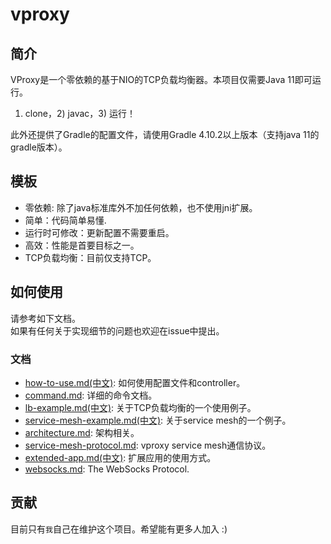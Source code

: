 # vproxy

## 简介

VProxy是一个零依赖的基于NIO的TCP负载均衡器。本项目仅需要Java 11即可运行。

1) clone，2) javac，3) 运行！

此外还提供了Gradle的配置文件，请使用Gradle 4.10.2以上版本（支持java 11的gradle版本）。

## 模板

* 零依赖: 除了java标准库外不加任何依赖，也不使用jni扩展。
* 简单：代码简单易懂.
* 运行时可修改：更新配置不需要重启。
* 高效：性能是首要目标之一。
* TCP负载均衡：目前仅支持TCP。

## 如何使用

请参考如下文档。  
如果有任何关于实现细节的问题也欢迎在issue中提出。

### 文档

* [how-to-use.md(中文)](https://github.com/wkgcass/vproxy/blob/master/doc_zh/how-to-use.md): 如何使用配置文件和controller。
* [command.md](https://github.com/wkgcass/vproxy/blob/master/doc/command.md): 详细的命令文档。
* [lb-example.md(中文)](https://github.com/wkgcass/vproxy/blob/master/doc_zh/lb-example.md): 关于TCP负载均衡的一个使用例子。
* [service-mesh-example.md(中文)](https://github.com/wkgcass/vproxy/blob/master/doc_zh/service-mesh-example.md): 关于service mesh的一个例子。
* [architecture.md](https://github.com/wkgcass/vproxy/blob/master/doc/architecture.md): 架构相关。
* [service-mesh-protocol.md](https://github.com/wkgcass/vproxy/blob/master/doc/service-mesh-protocol.md): vproxy service mesh通信协议。
* [extended-app.md(中文)](https://github.com/wkgcass/vproxy/blob/master/doc_zh/extended-app.md): 扩展应用的使用方式。
* [websocks.md](https://github.com/wkgcass/vproxy/blob/master/doc/websocks.md): The WebSocks Protocol.

## 贡献

目前只有`我`自己在维护这个项目。希望能有更多人加入 :)
